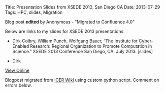 Title: Presentation Slides from XSEDE 2013, San Diego CA
Date: 2013-07-29
Tags: HPC, slides, Migration

Blog post **edited** by Anonymous \- "Migrated to Confluence 4.0"

Below are links to my slides for XSEDE 2013 presentations:

  * Dirk Colbry, William Punch, Wolfgang Bauer, “The Institute for Cyber-Enabled Research: Regional Organization to Promote Computation in Science.” XSEDE 2013 Conference San Diego, CA, July 2013. [slides]

  * Dirk

[View
Online](https://wiki.hpcc.msu.edu/display/~colbrydi@msu.edu/2013/07/29/Presentation+Slides+from+XSEDE+2013%2C+San+Diego+CA)

Blogpost migrated from [ICER Wiki](https://wiki.hpcc.msu.edu/display/~colbrydi@msu.edu/2013/07/29/Presentation+Slides+from+XSEDE+2013%2C+San+Diego+CA) using custom python script. Comment on errors below.
